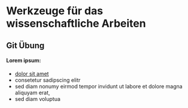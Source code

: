 # Werkzeuge für das wissenschaftliche Arbeiten
## Git Übung

#### Lorem ipsum:
* [dolor sit amet](https://www.youtube.com/watch?v=dQw4w9WgXcQ)
*  consetetur sadipscing elitr
* sed diam nonumy eirmod tempor invidunt ut labore et dolore magna aliquyam erat,
* sed diam voluptua 
